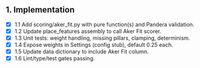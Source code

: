 ## 1. Implementation
- [x] 1.1 Add scoring/aker_fit.py with pure function(s) and Pandera validation.
- [x] 1.2 Update place_features assembly to call Aker Fit scorer.
- [x] 1.3 Unit tests: weight handling, missing pillars, clamping, determinism.
- [x] 1.4 Expose weights in Settings (config stub), default 0.25 each.
- [x] 1.5 Update data dictionary to include Aker Fit column.
- [x] 1.6 Lint/type/test gates passing.
